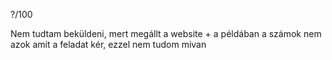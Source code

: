 ?/100

Nem tudtam beküldeni, mert megállt a website + a példában a számok nem azok amit a feladat kér, ezzel nem tudom mivan
